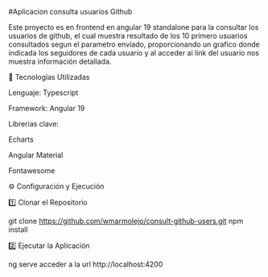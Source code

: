 #Aplicacion consulta usuarios Github

Este proyecto es en frontend en angular 19 standalone para la consultar los usuarios de github, el cual muestra resultado de los 10 primero usuarios consultados segun el parametro envíado,
proporcionando un grafico donde indicada los seguidores de cada usuario y al acceder al link del usuario nos muestra información detallada.

🚀 Tecnologías Utilizadas

Lenguaje: Typescript

Framework: Angular 19

Librerias clave:

Echarts

Angular Material

Fontawesome


⚙️ Configuración y Ejecución

1️⃣ Clonar el Repositorio

git clone https://github.com/wmarmolejo/consult-github-users.git
npm install

2️⃣ Ejecutar la Aplicación

ng serve
acceder a la url  http://localhost:4200

